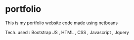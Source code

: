 # portfolio
This is my portfolio website code made using netbeans

Tech. used : Bootstrap JS , HTML , CSS , Javascript , Jquery
